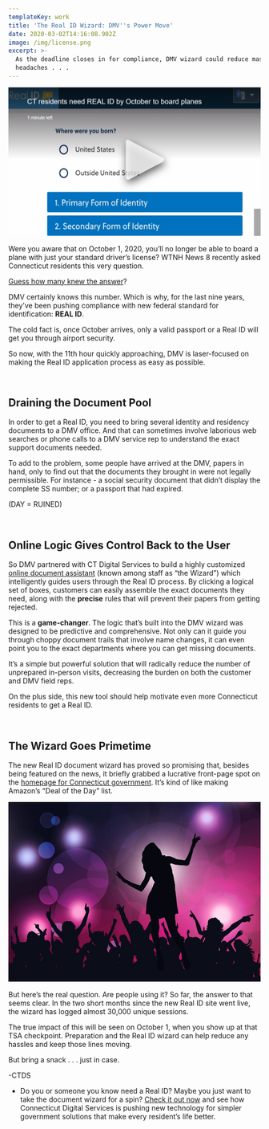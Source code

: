 ```yaml
---
templateKey: work
title: 'The Real ID Wizard: DMV''s Power Move'
date: 2020-03-02T14:16:08.902Z
image: /img/license.png
excerpt: >-
  As the deadline closes in for compliance, DMV wizard could reduce massive
  headaches . . .
---
```

![Real ID screenshot](/img/real-id-wizard-screenshot.png)

Were you aware that on October 1, 2020, you’ll no longer be able to board a plane with just your standard driver’s license? WTNH News 8 recently asked Connecticut residents this very question.

[Guess how many knew the answer](https://www.wtnh.com/news/ct-residents-need-real-id-to-board-planes/)?

DMV certainly knows this number. Which is why, for the last nine years, they’ve been pushing compliance with new federal standard for identification: **REAL ID**. 

The cold fact is, once October arrives, only a valid passport or a Real ID will get you through airport security.

So now, with the 11th hour quickly approaching, DMV is laser-focused on making the Real ID application process as easy as possible.

</br>

## Draining the Document Pool

In order to get a Real ID, you need to bring several identity and residency documents to a DMV office. And that can sometimes involve laborious web searches or phone calls to a DMV service rep to understand the exact support documents needed.  

To add to the problem, some people have arrived at the DMV, papers in hand, only to find out that the documents they brought in were not legally permissible. For instance - a social security document that didn’t display the complete SS number; or a passport that had expired. 

(DAY = RUINED)

</br>

## Online Logic Gives Control Back to the User

So DMV partnered with CT Digital Services to build a highly customized [online document assistant](https://egov.ct.gov/realid/#/) (known among staff as “the Wizard”) which intelligently guides users through the Real ID process. By clicking a logical set of boxes, customers can easily assemble the exact documents they need, along with the **precise** rules that will prevent their papers from getting rejected.

This is a **game-changer**. The logic that’s built into the DMV wizard was designed to be predictive and comprehensive. Not only can it guide you through choppy document trails that involve name changes, it can even point you to the exact departments where you can get missing documents.

It’s a simple but powerful solution that will radically reduce the number of unprepared in-person visits, decreasing the burden on both the customer and DMV field reps. 

On the plus side, this new tool should help motivate even more Connecticut residents to get a Real ID. 

</br>

## The Wizard Goes Primetime

The new Real ID document wizard has proved so promising that, besides being featured on the news, it briefly grabbed a lucrative front-page spot on the [homepage for Connecticut government](https://portal.ct.gov/).  It’s kind of like making Amazon’s “Deal of the Day” list. 

![Real ID wizard is here](/img/real-id-wizard-is-here.png)

But here’s the real question. Are people using it? So far, the answer to that seems clear. In the two short months since the new Real ID site went live, the wizard has logged almost 30,000 unique sessions. 

The true impact of this will be seen on October 1, when you show up at that TSA checkpoint. Preparation and the Real ID wizard can help reduce any hassles and keep those lines moving.

But bring a snack . . . just in case.

\-CTDS

* Do you or someone you know need a Real ID? Maybe you just want to take the document wizard for a spin? [Check it out now](https://egov.ct.gov/realid/#/) and see how Connecticut Digital Services is pushing new technology for simpler government solutions that make every resident’s life better.
